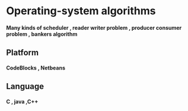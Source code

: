 # Operating-system algorithms

#### Many kinds of scheduler , reader writer problem , producer consumer problem , bankers algorithm 

## Platform
#### CodeBlocks , Netbeans

## Language
#### C , java ,C++
